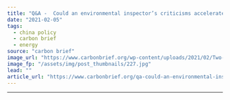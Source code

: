 ```yaml
---
title: "Q&A -  Could an environmental inspector’s criticisms accelerate China’s climate policies?"
date: "2021-02-05"
tags: 
  - china policy
  - carbon brief
  - energy
source: "carbon brief"
image_url: "https://www.carbonbrief.org/wp-content/uploads/2021/02/Two-young-kids-play-the-finger-guessing-game-near-cooling-towers-and-chimneys-discharing-smoke-at-a-coal-fired-power-plant-in-heavy-smog-in-Luoyang-city-e1612531142926-583x372.jpg"
image_fp: "/assets/img/post_thumbnails/227.jpg"
lead: ""
article_url: "https://www.carbonbrief.org/qa-could-an-environmental-inspectors-criticisms-accelerate-chinas-climate-policies"
---
```


---
